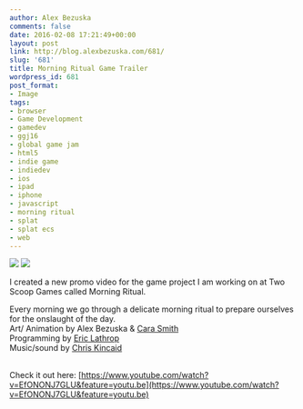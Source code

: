 ```yaml
---
author: Alex Bezuska
comments: false
date: 2016-02-08 17:21:49+00:00
layout: post
link: http://blog.alexbezuska.com/681/
slug: '681'
title: Morning Ritual Game Trailer
wordpress_id: 681
post_format:
- Image
tags:
- browser
- Game Development
- gamedev
- ggj16
- global game jam
- html5
- indie game
- indiedev
- ios
- ipad
- iphone
- javascript
- morning ritual
- splat
- splat ecs
- web
---
```


![](/images/2016/02/tumblr_o28o8dSZI11u11b0ro1_1280.png)
![](/images/2016/02/tumblr_o28o8dSZI11u11b0ro2_1280.png)

I created a new promo video for the game project I am working on at Two Scoop Games called Morning Ritual.
<br/>

Every morning we go through a delicate morning ritual to prepare ourselves for the onslaught of the day.   
Art/ Animation by Alex Bezuska & [Cara Smith](http://howdycara.com)  
Programming by [Eric Lathrop](http://ericlathrop.com)  
Music/sound by [Chris Kincaid](http://chriskincaid.com/)  
<br/>

Check it out here: [https://www.youtube.com/watch?v=EfONONJ7GLU&feature=youtu.be](https://www.youtube.com/watch?v=EfONONJ7GLU&feature=youtu.be)

